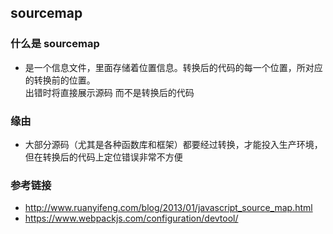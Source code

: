 ## sourcemap
### 什么是 sourcemap
* 是一个信息文件，里面存储着位置信息。转换后的代码的每一个位置，所对应的转换前的位置。  
  出错时将直接展示源码 而不是转换后的代码
### 缘由
* 大部分源码（尤其是各种函数库和框架）都要经过转换，才能投入生产环境，但在转换后的代码上定位错误非常不方便
### 参考链接
* http://www.ruanyifeng.com/blog/2013/01/javascript_source_map.html
* https://www.webpackjs.com/configuration/devtool/

